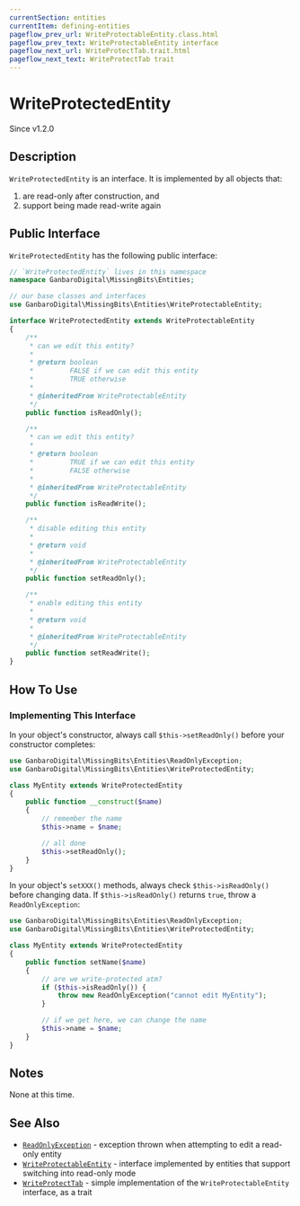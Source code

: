 ```yaml
---
currentSection: entities
currentItem: defining-entities
pageflow_prev_url: WriteProtectableEntity.class.html
pageflow_prev_text: WriteProtectableEntity interface
pageflow_next_url: WriteProtectTab.trait.html
pageflow_next_text: WriteProtectTab trait
---
```


# WriteProtectedEntity

<div class="callout info">
Since v1.2.0
</div>

## Description

`WriteProtectedEntity` is an interface. It is implemented by all objects that:

1. are read-only after construction, and
1. support being made read-write again

## Public Interface

`WriteProtectedEntity` has the following public interface:

```php
// `WriteProtectedEntity` lives in this namespace
namespace GanbaroDigital\MissingBits\Entities;

// our base classes and interfaces
use GanbaroDigital\MissingBits\Entities\WriteProtectableEntity;

interface WriteProtectedEntity extends WriteProtectableEntity
{
    /**
     * can we edit this entity?
     *
     * @return boolean
     *         FALSE if we can edit this entity
     *         TRUE otherwise
     *
     * @inheritedFrom WriteProtectableEntity
     */
    public function isReadOnly();

    /**
     * can we edit this entity?
     *
     * @return boolean
     *         TRUE if we can edit this entity
     *         FALSE otherwise
     *
     * @inheritedFrom WriteProtectableEntity
     */
    public function isReadWrite();

    /**
     * disable editing this entity
     *
     * @return void
     *
     * @inheritedFrom WriteProtectableEntity
     */
    public function setReadOnly();

    /**
     * enable editing this entity
     *
     * @return void
     *
     * @inheritedFrom WriteProtectableEntity
     */
    public function setReadWrite();
}
```

## How To Use

### Implementing This Interface

In your object's constructor, always call `$this->setReadOnly()` before your constructor completes:

```php
use GanbaroDigital\MissingBits\Entities\ReadOnlyException;
use GanbaroDigital\MissingBits\Entities\WriteProtectedEntity;

class MyEntity extends WriteProtectedEntity
{
    public function __construct($name)
    {
        // remember the name
        $this->name = $name;

        // all done
        $this->setReadOnly();
    }
}
```

In your object's `setXXX()` methods, always check `$this->isReadOnly()` before changing data. If `$this->isReadOnly()` returns `true`, throw a `ReadOnlyException`:

```php
use GanbaroDigital\MissingBits\Entities\ReadOnlyException;
use GanbaroDigital\MissingBits\Entities\WriteProtectedEntity;

class MyEntity extends WriteProtectedEntity
{
    public function setName($name)
    {
        // are we write-protected atm?
        if ($this->isReadOnly()) {
            throw new ReadOnlyException("cannot edit MyEntity");
        }

        // if we get here, we can change the name
        $this->name = $name;
    }
}
```

## Notes

None at this time.

## See Also

* [`ReadOnlyException`](ReadOnlyException.class.html) - exception thrown when attempting to edit a read-only entity
* [`WriteProtectableEntity`](WriteProtectedEntity.class.html) - interface implemented by entities that support switching into read-only mode
* [`WriteProtectTab`](WriteProtectTab.trait.html) - simple implementation of the `WriteProtectableEntity` interface, as a trait
